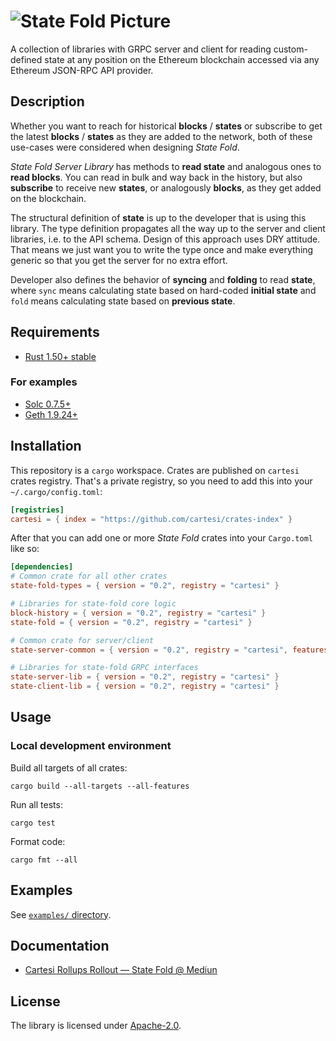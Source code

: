 # ![State Fold Picture](https://miro.medium.com/max/1400/1*SscxopPK3-BgUz2sFlnHUw.png "State Fold")

A collection of libraries with GRPC server and client for reading custom-defined state at any position on the Ethereum blockchain accessed via any Ethereum JSON-RPC API provider.

## Description

Whether you want to reach for historical **blocks** / **states** or subscribe to get the latest **blocks** / **states** as they are added to the network, both of these use-cases were considered when designing *State Fold*.

*State Fold Server Library* has methods to **read state** and analogous ones to **read blocks**. You can read in bulk and way back in the history, but also **subscribe** to receive new **states**, or analogously **blocks**, as they get added on the blockchain.

The structural definition of **state** is up to the developer that is using this library. The type definition propagates all the way up to the server and client libraries, i.e. to the API schema. Design of this approach uses DRY attitude. That means we just want you to write the type once and make everything generic so that you get the server for no extra effort.

Developer also defines the behavior of **syncing** and **folding** to read **state**, where `sync` means calculating state based on hard-coded **initial state** and `fold` means calculating state based on **previous state**.

## Requirements

* [Rust 1.50+ stable](https://rustup.rs/)

### For examples

* [Solc 0.7.5+](https://docs.soliditylang.org/en/v0.8.11/installing-solidity.html#linux-packages)
* [Geth 1.9.24+](https://geth.ethereum.org/docs/install-and-build/installing-geth)

## Installation

This repository is a `cargo` workspace. Crates are published on `cartesi` crates registry. That's a private registry, so you need to add this into your `~/.cargo/config.toml`:

```toml
[registries]
cartesi = { index = "https://github.com/cartesi/crates-index" }
```

After that you can add one or more *State Fold* crates into your `Cargo.toml` like so:

```toml
[dependencies]
# Common crate for all other crates
state-fold-types = { version = "0.2", registry = "cartesi" }

# Libraries for state-fold core logic
block-history = { version = "0.2", registry = "cartesi" }
state-fold = { version = "0.2", registry = "cartesi" }

# Common crate for server/client
state-server-common = { version = "0.2", registry = "cartesi", features = ["server"] }

# Libraries for state-fold GRPC interfaces
state-server-lib = { version = "0.2", registry = "cartesi" }
state-client-lib = { version = "0.2", registry = "cartesi" }
```

## Usage

### Local development environment

Build all targets of all crates:

```
cargo build --all-targets --all-features
```

Run all tests:

```
cargo test
```

Format code:

```
cargo fmt --all
```

## Examples

See [`examples/` directory](examples).

## Documentation

* [Cartesi Rollups Rollout — State Fold @ Mediun](https://medium.com/cartesi/state-fold-cfe5f4d79639)

## License

The library is licensed under [Apache-2.0](LICENSE).
